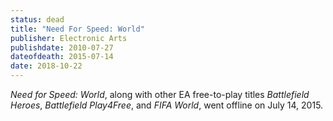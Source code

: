 ```yaml
---
status: dead
title: "Need For Speed: World"
publisher: Electronic Arts
publishdate: 2010-07-27
dateofdeath: 2015-07-14
date: 2018-10-22
---
```


_Need for Speed: World_, along with other EA free-to-play titles _Battlefield Heroes_, _Battlefield Play4Free_, and _FIFA World_, went offline on July 14, 2015.

